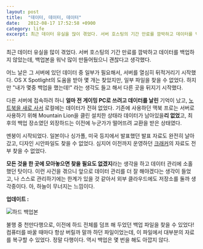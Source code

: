 ```yaml
---
layout: post
title:  "데이터, 데이터, 데이터"
date:   2012-08-17 17:52:58 +0900
category: life
excerpt: 최근 데이터 유실을 많이 겪었다. 서버 호스팅의 기간 만료를 깜박하고 데이터를 백업하지 않았는데, 백업본을 워낙 많이 만들어뒀으니 괜찮다고 생각했다.
---
```


최근 데이터 유실을 많이 겪었다. 서버 호스팅의 기간 만료를 깜박하고 데이터를 백업하지 않았는데, 백업본을 워낙 많이 만들어뒀으니 괜찮다고 생각했다.

어느 날은 그 서버에 있던 데이터 중 일부가 필요해서, 서버를 열심히 뒤적거리기 시작했다. OS X Spotlight의 도움을 받아 몇 개는 찾았지만, 일부 파일을 찾을 수 없었다. 하지만 "내가 몇중 백업을 했는데!" 라는 생각도 들고 해서 다른 곳을 뒤지기 시작했다.

다른 서버에 접속하려 하니 **얼마 전 게이밍 PC로 쓰려고 데이터를 날린** 기억이 났고, [노트북을 새로 사서](http://si.mpli.st/posts/macbook-air-sinhyeong-gumae) 로컬에는 데이터가 전혀 없었다. 기존에 사용하던 맥북 프로는 서버로 사용하기 위해 Mountain Lion을 클린 설치한 상태라 데이터가 남아있을**리 없었**고, 최후의 백업 장소였던 외장하드는 이전에 누군가가 떨어뜨려 교환을 받은 상태였다.

멘붕이 시작되었다. 일본이나 싱가폴, 미국 등지에서 발표했던 발표 자료도 완전히 날아갔고, 디자인 시안파일도 찾을 수 없었다. 심지어 이전까지 운영하던 [크래커](http://premist.typepad.com/blog/2010/01/%EB%B0%94%EC%82%AD%EB%B0%94%EC%82%AD-%EB%B8%94%EB%A1%9C%EA%B7%B8-%ED%81%AC%EB%9E%98%EC%BB%A4-%EC%84%9C%EB%B9%84%EC%8A%A4-%EB%9F%B0%EC%B9%AD-%EC%A4%80%EB%B9%84.html)의 자료도 전부 찾을 수 없었다.

**모든 것을 한 곳에 모아놓으면 찾을 필요도 없겠지**라는 생각을 하고 데이터 관리에 소홀했던 탓이다. 이런 사건을 겪으니 앞으로 데이터 관리를 더 잘 해야겠다는 생각이 들었고, 나 스스로 관리하기에는 한계가 있을 것 같아서 외부 클라우드에도 저장소를 둘까 생각중이다. 아, 하늘이 무너지는 느낌이다.

**업데이트 :**

![하드 백업본](http://simplist.storage.googleapis.com/attachments/2012-08-17-backup.png)

불행 중 천만다행으로, 이전에 하드 전체를 덤프 해 두었던 백업 파일을 찾을 수 있었다! 컴퓨터를 바꿀 때마다 항상 버릴까 말까 하던 파일이었는데, 이 파일에서 대부분의 자료를 복구할 수 있었다. 정말 다행이다. 역시 백업은 몇 번을 해도 아깝지 않다.

